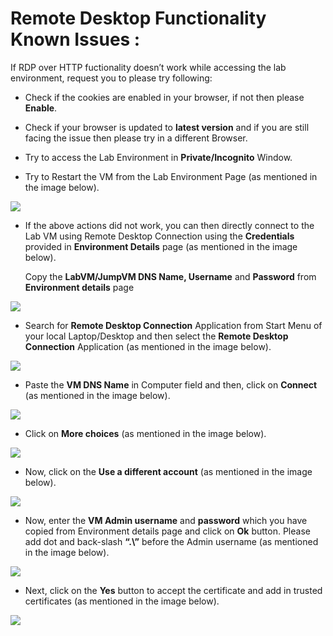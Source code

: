 # Remote Desktop Functionality Known Issues :

 If RDP over HTTP fuctionality doesn’t work while accessing the lab environment, request you to please try following:

* Check if the cookies are enabled in your browser, if not then please **Enable**.

*	Check if your browser is updated to **latest version** and if you are still facing the issue then please try in a different Browser.

*	Try to access the Lab Environment in **Private/Incognito** Window. 

*	Try to Restart the VM from the Lab Environment Page (as mentioned in the image below).

![](https://github.com/CloudLabsAI-Azure/Know-Before-You-Go/blob/main/Labs/images/RDPoverHTTP%201.png)

* If the above actions did not work, you can then directly connect to the Lab VM using Remote Desktop Connection using the **Credentials** provided in **Environment Details** page (as mentioned in the image below).

  Copy the **LabVM/JumpVM DNS Name, Username** and **Password** from **Environment details** page 

![](https://github.com/CloudLabsAI-Azure/Know-Before-You-Go/blob/main/Labs/images/copypasteissue-2.png)

 * Search for **Remote Desktop Connection** Application from Start Menu of your local Laptop/Desktop and then select the **Remote Desktop Connection** Application (as mentioned in the image below).

![](https://github.com/CloudLabsAI-Azure/Know-Before-You-Go/blob/main/Labs/images/copypasteissue-3.png)

 * Paste the **VM DNS Name** in Computer field and then, click on **Connect** (as mentioned in the image below).

![](https://github.com/CloudLabsAI-Azure/Know-Before-You-Go/blob/main/Labs/images/copypasteissue-4.png)

 * Click on **More choices** (as mentioned in the image below).

![](https://github.com/CloudLabsAI-Azure/Know-Before-You-Go/blob/main/Labs/images/copypasteissue-5.png)

 * Now, click on the **Use a different account** (as mentioned in the image below).

![](https://github.com/CloudLabsAI-Azure/Know-Before-You-Go/blob/main/Labs/images/copypasteissue-6.png)

 * Now, enter the **VM Admin username** and **password** which you have copied from Environment details page and click on **Ok** button. Please add dot and back-slash **“.\”** before the Admin username (as mentioned in the image below).

![](https://github.com/CloudLabsAI-Azure/Know-Before-You-Go/blob/main/Labs/images/copypasteissue-7.png)

 * Next, click on the **Yes** button to accept the certificate and add in trusted certificates (as mentioned in the image below).

![](https://github.com/CloudLabsAI-Azure/Know-Before-You-Go/blob/main/Labs/images/copypasteissue-8.png)
